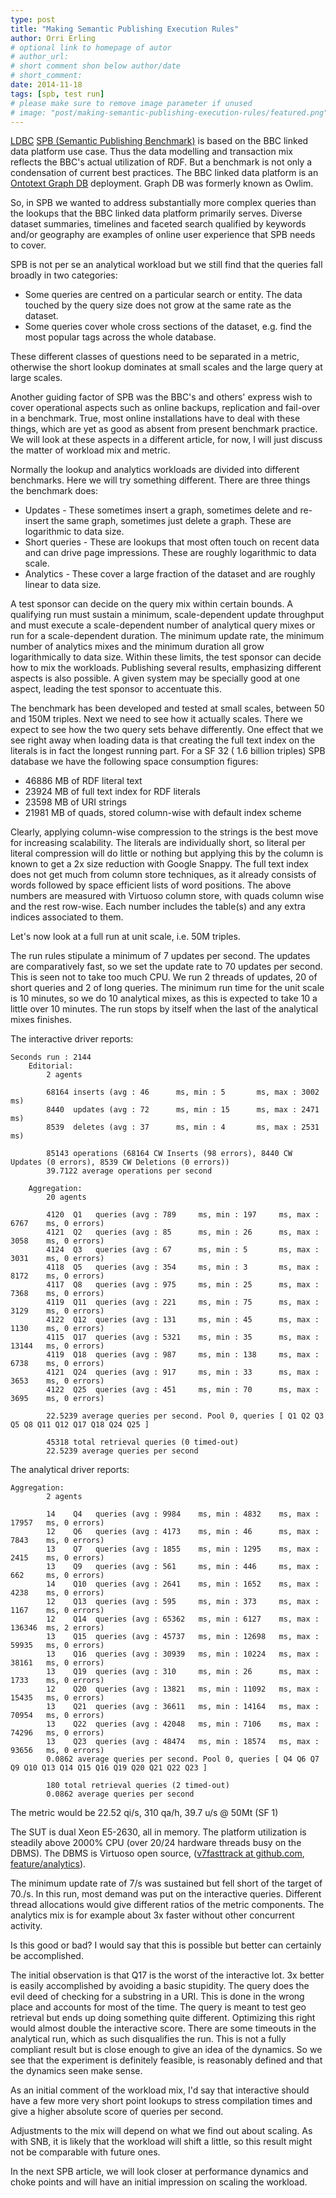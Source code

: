 ```yaml
---
type: post
title: "Making Semantic Publishing Execution Rules"
author: Orri Erling
# optional link to homepage of autor
# author_url: 
# short comment shon below author/date
# short_comment:
date: 2014-11-18
tags: [spb, test run]
# please make sure to remove image parameter if unused
# image: "post/making-semantic-publishing-execution-rules/featured.png" 
---
```



[LDBC](https://ldbcouncil.org/) [SPB (Semantic Publishing Benchmark)](/benchmarks/spb) is based on the BBC linked data
platform use case. Thus the data modelling and transaction mix reflects
the BBC's actual utilization of RDF. But a benchmark is not only a
condensation of current best practices. The BBC linked data platform is
an [Ontotext Graph DB](https://www.ontotext.com/products/ontotext-graphdb-owlim/) deployment. Graph DB was formerly known as Owlim.

So, in SPB we wanted to address substantially more complex queries than
the lookups that the BBC linked data platform primarily serves. Diverse
dataset summaries, timelines and faceted search qualified by keywords
and/or geography are examples of online user experience that SPB needs
to cover.

SPB is not per se an analytical workload but we still find that the
queries fall broadly in two categories:

* Some queries are centred on a particular search or entity. The data
touched by the query size does not grow at the same rate as the dataset.
* Some queries cover whole cross sections of the dataset, e.g. find the
most popular tags across the whole database.

These different classes of questions need to be separated in a metric,
otherwise the short lookup dominates at small scales and the large query
at large scales.

Another guiding factor of SPB was the BBC's and others' express wish to
cover operational aspects such as online backups, replication and
fail-over in a benchmark. True, most online installations have to deal
with these things, which are yet as good as absent from present
benchmark practice. We will look at these aspects in a different
article, for now, I will just discuss the matter of workload mix and
metric.

Normally the lookup and analytics workloads are divided into different
benchmarks. Here we will try something different. There are three things
the benchmark does:

* Updates - These sometimes insert a graph, sometimes delete and
re-insert the same graph, sometimes just delete a graph. These are
logarithmic to data size.
* Short queries - These are lookups that most often touch on recent data
and can drive page impressions. These are roughly logarithmic to data
scale.
* Analytics - These cover a large fraction of the dataset and are
roughly linear to data size.

 
A test sponsor can decide on the query mix within certain bounds. A
qualifying run must sustain a minimum, scale-dependent update throughput
and must execute a scale-dependent number of analytical query mixes or
run for a scale-dependent duration. The minimum update rate, the minimum
number of analytics mixes and the minimum duration all grow
logarithmically to data size. Within these limits, the test sponsor can
decide how to mix the workloads. Publishing several results, emphasizing
different aspects is also possible. A given system may be specially good
at one aspect, leading the test sponsor to accentuate this.

The benchmark has been developed and tested at small scales, between 50
and 150M triples. Next we need to see how it actually scales. There we
expect to see how the two query sets behave differently. One effect that
we see right away when loading data is that creating the full text index
on the literals is in fact the longest running part. For a SF 32 ( 1.6
billion triples) SPB database we have the following space consumption
figures:

* 46886 MB of RDF literal text
* 23924 MB of full text index for RDF literals
* 23598 MB of URI strings
* 21981 MB of quads, stored column-wise with default index scheme

Clearly, applying column-wise compression to the strings is the best
move for increasing scalability. The literals are individually short, so
literal per literal compression will do little or nothing but applying
this by the column is known to get a 2x size reduction with Google
Snappy. The full text index does not get much from column store
techniques, as it already consists of words followed by space efficient
lists of word positions. The above numbers are measured with Virtuoso
column store, with quads column wise and the rest row-wise. Each number
includes the table(s) and any extra indices associated to them.

Let's now look at a full run at unit scale, i.e. 50M triples.

The run rules stipulate a minimum of 7 updates per second. The updates
are comparatively fast, so we set the update rate to 70 updates per
second. This is seen not to take too much CPU. We run 2 threads of
updates, 20 of short queries and 2 of long queries. The minimum run time
for the unit scale is 10 minutes, so we do 10 analytical mixes, as this
is expected to take 10 a little over 10 minutes. The run stops by itself
when the last of the analytical mixes finishes.


The interactive driver reports:

```
Seconds run : 2144
    Editorial:
        2 agents

        68164 inserts (avg : 46      ms, min : 5       ms, max : 3002    ms)
        8440  updates (avg : 72      ms, min : 15      ms, max : 2471    ms)
        8539  deletes (avg : 37      ms, min : 4       ms, max : 2531    ms)

        85143 operations (68164 CW Inserts (98 errors), 8440 CW Updates (0 errors), 8539 CW Deletions (0 errors))
        39.7122 average operations per second

    Aggregation:
        20 agents

        4120  Q1   queries (avg : 789     ms, min : 197     ms, max : 6767    ms, 0 errors)
        4121  Q2   queries (avg : 85      ms, min : 26      ms, max : 3058    ms, 0 errors)
        4124  Q3   queries (avg : 67      ms, min : 5       ms, max : 3031    ms, 0 errors)
        4118  Q5   queries (avg : 354     ms, min : 3       ms, max : 8172    ms, 0 errors)
        4117  Q8   queries (avg : 975     ms, min : 25      ms, max : 7368    ms, 0 errors)
        4119  Q11  queries (avg : 221     ms, min : 75      ms, max : 3129    ms, 0 errors)
        4122  Q12  queries (avg : 131     ms, min : 45      ms, max : 1130    ms, 0 errors)
        4115  Q17  queries (avg : 5321    ms, min : 35      ms, max : 13144   ms, 0 errors)
        4119  Q18  queries (avg : 987     ms, min : 138     ms, max : 6738    ms, 0 errors)
        4121  Q24  queries (avg : 917     ms, min : 33      ms, max : 3653    ms, 0 errors)
        4122  Q25  queries (avg : 451     ms, min : 70      ms, max : 3695    ms, 0 errors)

        22.5239 average queries per second. Pool 0, queries [ Q1 Q2 Q3 Q5 Q8 Q11 Q12 Q17 Q18 Q24 Q25 ]

        45318 total retrieval queries (0 timed-out)
        22.5239 average queries per second
```

The analytical driver reports:

```
Aggregation:
        2 agents

        14    Q4   queries (avg : 9984    ms, min : 4832    ms, max : 17957   ms, 0 errors)
        12    Q6   queries (avg : 4173    ms, min : 46      ms, max : 7843    ms, 0 errors)
        13    Q7   queries (avg : 1855    ms, min : 1295    ms, max : 2415    ms, 0 errors)
        13    Q9   queries (avg : 561     ms, min : 446     ms, max : 662     ms, 0 errors)
        14    Q10  queries (avg : 2641    ms, min : 1652    ms, max : 4238    ms, 0 errors)
        12    Q13  queries (avg : 595     ms, min : 373     ms, max : 1167    ms, 0 errors)
        12    Q14  queries (avg : 65362   ms, min : 6127    ms, max : 136346  ms, 2 errors)
        13    Q15  queries (avg : 45737   ms, min : 12698   ms, max : 59935   ms, 0 errors)
        13    Q16  queries (avg : 30939   ms, min : 10224   ms, max : 38161   ms, 0 errors)
        13    Q19  queries (avg : 310     ms, min : 26      ms, max : 1733    ms, 0 errors)
        12    Q20  queries (avg : 13821   ms, min : 11092   ms, max : 15435   ms, 0 errors)
        13    Q21  queries (avg : 36611   ms, min : 14164   ms, max : 70954   ms, 0 errors)
        13    Q22  queries (avg : 42048   ms, min : 7106    ms, max : 74296   ms, 0 errors)
        13    Q23  queries (avg : 48474   ms, min : 18574   ms, max : 93656   ms, 0 errors)
        0.0862 average queries per second. Pool 0, queries [ Q4 Q6 Q7 Q9 Q10 Q13 Q14 Q15 Q16 Q19 Q20 Q21 Q22 Q23 ]

        180 total retrieval queries (2 timed-out)
        0.0862 average queries per second
```


The metric would be 22.52 qi/s, 310 qa/h, 39.7 u/s @ 50Mt (SF 1)

 
The SUT is dual Xeon E5-2630, all in memory. The platform utilization is
steadily above 2000% CPU (over 20/24 hardware threads busy on the DBMS).
The DBMS is Virtuoso open source,
([v7fasttrack at github.com](https://github.com/v7fasttrack/virtuoso-opensource/),
[feature/analytics](https://github.com/v7fasttrack/virtuoso-opensource/tree/feature/analytics)).

The minimum update rate of 7/s was sustained but fell short of the
target of 70./s. In this run, most demand was put on the interactive
queries. Different thread allocations would give different ratios of the
metric components. The analytics mix is for example about 3x faster
without other concurrent activity.

Is this good or bad? I would say that this is possible but better can
certainly be accomplished.

The initial observation is that Q17 is the worst of the interactive lot.
3x better is easily accomplished by avoiding a basic stupidity. The
query does the evil deed of checking for a substring in a URI. This is
done in the wrong place and accounts for most of the time. The query is
meant to test geo retrieval but ends up doing something quite different.
Optimizing this right would almost double the interactive score. There
are some timeouts in the analytical run, which as such disqualifies the
run. This is not a fully compliant result but is close enough to give an
idea of the dynamics. So we see that the experiment is definitely
feasible, is reasonably defined and that the dynamics seen make sense.

As an initial comment of the workload mix, I'd say that interactive
should have a few more very short point lookups to stress compilation
times and give a higher absolute score of queries per second.

Adjustments to the mix will depend on what we find out about scaling. As
with SNB, it is likely that the workload will shift a little, so this
result might not be comparable with future ones.

In the next SPB article, we will look closer at performance dynamics and
choke points and will have an initial impression on scaling the
workload.
